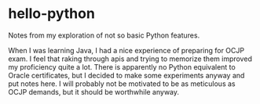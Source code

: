 # hello-python
Notes from my exploration of not so basic Python features.

When I was learning Java, I had a nice experience of preparing for OCJP exam. I feel that raking through apis and 
trying to memorize them improved my proficiency quite a lot. There is apparently no Python equivalent to Oracle
certificates, but I decided to make some experiments anyway and put notes here. I will probably not be motivated
to be as meticulous as OCJP demands, but it should be worthwhile anyway. 
